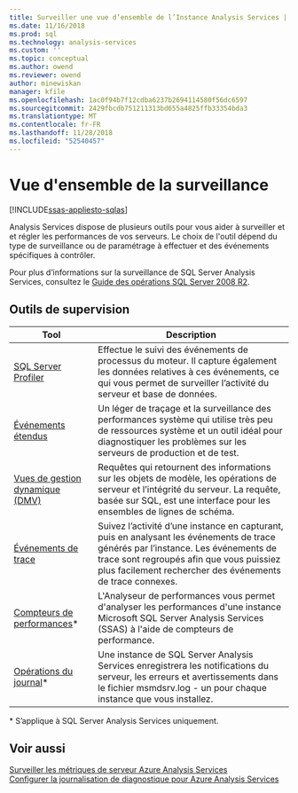 ```yaml
---
title: Surveiller une vue d’ensemble de l’Instance Analysis Services | Microsoft Docs
ms.date: 11/16/2018
ms.prod: sql
ms.technology: analysis-services
ms.custom: ''
ms.topic: conceptual
ms.author: owend
ms.reviewer: owend
author: minewiskan
manager: kfile
ms.openlocfilehash: 1ac0f94b7f12cdba6237b2694114580f56dc6597
ms.sourcegitcommit: 2429fbcdb751211313bd655a4825ffb33354bda3
ms.translationtype: MT
ms.contentlocale: fr-FR
ms.lasthandoff: 11/28/2018
ms.locfileid: "52540457"
---
```

# <a name="monitoring-overview"></a>Vue d'ensemble de la surveillance
[!INCLUDE[ssas-appliesto-sqlas](../../includes/ssas-appliesto-sqlas-all-aas.md)]

Analysis Services dispose de plusieurs outils pour vous aider à surveiller et et régler les performances de vos serveurs. Le choix de l'outil dépend du type de surveillance ou de paramétrage à effectuer et des événements spécifiques à contrôler.

Pour plus d’informations sur la surveillance de SQL Server Analysis Services, consultez le [Guide des opérations SQL Server 2008 R2](http://go.microsoft.com/fwlink/?LinkID=225539).  
  
## <a name="monitoring-tools"></a>Outils de supervision  

|Tool  |Description  |
|---------|---------|
|[SQL Server Profiler](../../analysis-services/instances/use-sql-server-profiler-to-monitor-analysis-services.md)      |   Effectue le suivi des événements de processus du moteur. Il capture également les données relatives à ces événements, ce qui vous permet de surveiller l’activité du serveur et base de données.      |
| [Événements étendus](../../analysis-services/instances/monitor-analysis-services-with-sql-server-extended-events.md)     |   Un léger de traçage et la surveillance des performances système qui utilise très peu de ressources système et un outil idéal pour diagnostiquer les problèmes sur les serveurs de production et de test.       |
| [Vues de gestion dynamique &#40;DMV&#41;](../../analysis-services/instances/use-dynamic-management-views-dmvs-to-monitor-analysis-services.md)      |   Requêtes qui retournent des informations sur les objets de modèle, les opérations de serveur et l’intégrité du serveur. La requête, basée sur SQL, est une interface pour les ensembles de lignes de schéma.      |
| [Événements de trace](https://docs.microsoft.com/bi-reference/trace-events/analysis-services-trace-events)     |  Suivez l’activité d’une instance en capturant, puis en analysant les événements de trace générés par l’instance. Les événements de trace sont regroupés afin que vous puissiez plus facilement rechercher des événements de trace connexes.        |
|   [Compteurs de performances](../../analysis-services/instances/performance-counters-ssas.md)\*    |    L'Analyseur de performances vous permet d'analyser les performances d'une instance Microsoft SQL Server Analysis Services (SSAS) à l'aide de compteurs de performance.     |
|[Opérations du journal](../../analysis-services/instances/performance-counters-ssas.md)\*|Une instance de SQL Server Analysis Services enregistrera les notifications du serveur, les erreurs et avertissements dans le fichier msmdsrv.log - un pour chaque instance que vous installez. |

\* S’applique à SQL Server Analysis Services uniquement.

## <a name="see-also"></a>Voir aussi

[Surveiller les métriques de serveur Azure Analysis Services](https://docs.microsoft.com/azure/analysis-services/analysis-services-monitor)   
[Configurer la journalisation de diagnostique pour Azure Analysis Services](https://docs.microsoft.com/azure/analysis-services/analysis-services-logging)
